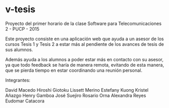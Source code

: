 # v-tesis
Proyecto del primer horario de la clase Software para Telecomunicaciones 2 - PUCP - 2015

Este proyecto consiste en una aplicación web que ayuda a un asesor de los cursos Tesis 1 y Tesis 2 a estar más al pendiente de
los avances de tesis de sus alumnos.

Además ayuda a los alumnos a poder estar más en contacto con su asesor, ya que todo feedback se haría de manera remota, evitando
de esta manera, que se pierda tiempo en estar coordinando una reunión personal.

Integrantes:

David Macedo
Hiroshi Giotoku
Lissett Merino
Estefany Kuong
Kristel Añazgo
Henry Gamboa
José Suejiro
Rosario Orna
Alexandra Reyes
Eudomar Catacora
